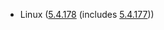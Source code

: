 - Linux ([5.4.178](https://lwn.net/Articles/884110) (includes [5.4.177](https://lwn.net/Articles/883953)))
